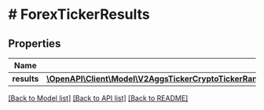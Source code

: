 # # ForexTickerResults

## Properties

Name | Type | Description | Notes
------------ | ------------- | ------------- | -------------
**results** | [**\OpenAPI\Client\Model\V2AggsTickerCryptoTickerRangeMultiplierTimespanFromToGet200ResponseAllOfResultsInner[]**](V2AggsTickerCryptoTickerRangeMultiplierTimespanFromToGet200ResponseAllOfResultsInner.md) |  | [optional]

[[Back to Model list]](../../README.md#models) [[Back to API list]](../../README.md#endpoints) [[Back to README]](../../README.md)
